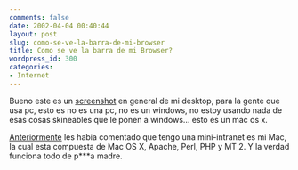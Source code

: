 ```yaml
---
comments: false
date: 2002-04-04 00:40:44
layout: post
slug: como-se-ve-la-barra-de-mi-browser
title: Como se ve la barra de mi Browser?
wordpress_id: 300
categories:
- Internet
---
```


Bueno este es un [screenshot](http://www.minid.net/images/desktop-2002.jpg) en general de mi desktop, para la gente que usa pc, esto es no es una pc, no es un windows, no estoy usando nada de esas cosas skineables que le ponen a windows… esto es un mac os x.  

  

[Anteriormente](http://www.minid.net/archives/000271.php#a000271) les habia comentado que tengo una mini-intranet es mi Mac, la cual esta compuesta de Mac OS X, Apache, Perl, PHP y MT 2. Y la verdad funciona todo de p***a madre.




 
